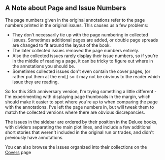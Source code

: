 ## A Note about Page and Issue Numbers

The page numbers given in the original annotations refer to the page numbers printed in the original issues. This causes us a few problems:

- They don't necessarily tie up with the page numbering in collected issues. Sometimes additional pages are added, or double page spreads are changed to fit around the layout of the book.
- The later collected issues removed the page numbers entirely.
- Also the collected issues rarely display their issue numbers, so if you're in the middle of reading a page, it can be tricky to figure out where in the annotations you should be.
- Sometimes collected issues don't even contain the cover pages, (or rather put them at the end,) so it may not be obvious to the reader which issue they are reading.

So for this 35th anniversary version, I'm trying something a little different - I'm experimenting with displaying page thumbnails in the margin, which should make it easier to spot where you're up to when comparing the page with the annotations. I've left the page numbers in, but will tweak them to match the collected versions where there are obvious discrepancies.

The issues in the sidebar are ordered by their position in the Deluxe books, with dividers separating the main plot lines, and include a few additional short stories that weren't included in the original run or trades, and didn't previously have annotations.

You can also browse the issues organized into their collections on the [Covers](Covers.md) page
